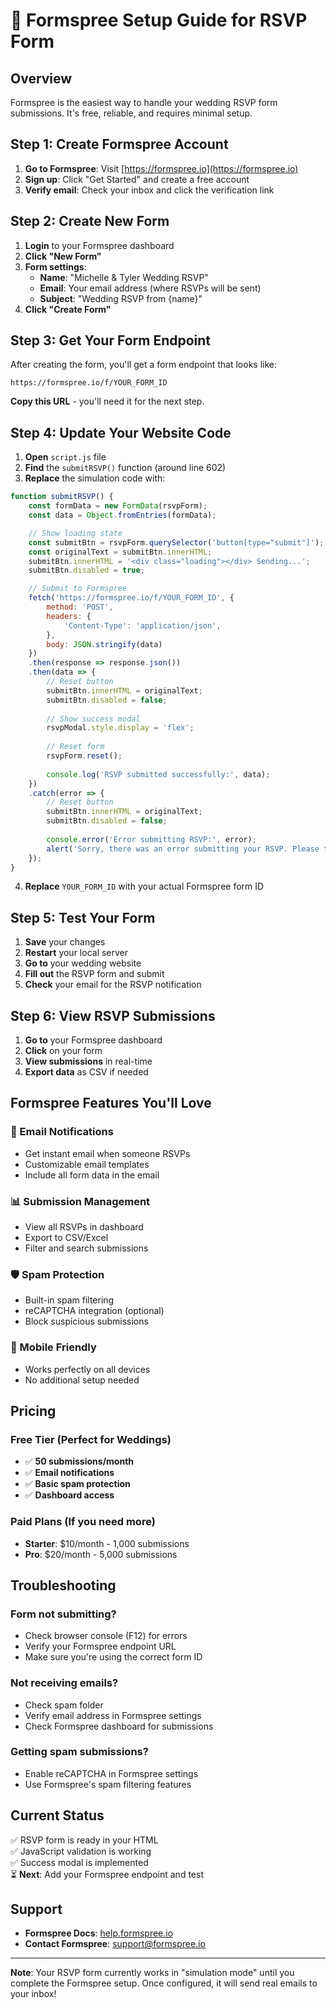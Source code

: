 # 📧 Formspree Setup Guide for RSVP Form

## Overview
Formspree is the easiest way to handle your wedding RSVP form submissions. It's free, reliable, and requires minimal setup.

## Step 1: Create Formspree Account

1. **Go to Formspree**: Visit [https://formspree.io](https://formspree.io)
2. **Sign up**: Click "Get Started" and create a free account
3. **Verify email**: Check your inbox and click the verification link

## Step 2: Create New Form

1. **Login** to your Formspree dashboard
2. **Click "New Form"**
3. **Form settings**:
   - **Name**: "Michelle & Tyler Wedding RSVP"
   - **Email**: Your email address (where RSVPs will be sent)
   - **Subject**: "Wedding RSVP from {name}"
4. **Click "Create Form"**

## Step 3: Get Your Form Endpoint

After creating the form, you'll get a form endpoint that looks like:
```
https://formspree.io/f/YOUR_FORM_ID
```

**Copy this URL** - you'll need it for the next step.

## Step 4: Update Your Website Code

1. **Open** `script.js` file
2. **Find** the `submitRSVP()` function (around line 602)
3. **Replace** the simulation code with:

```javascript
function submitRSVP() {
    const formData = new FormData(rsvpForm);
    const data = Object.fromEntries(formData);

    // Show loading state
    const submitBtn = rsvpForm.querySelector('button[type="submit"]');
    const originalText = submitBtn.innerHTML;
    submitBtn.innerHTML = '<div class="loading"></div> Sending...';
    submitBtn.disabled = true;

    // Submit to Formspree
    fetch('https://formspree.io/f/YOUR_FORM_ID', {
        method: 'POST',
        headers: {
            'Content-Type': 'application/json',
        },
        body: JSON.stringify(data)
    })
    .then(response => response.json())
    .then(data => {
        // Reset button
        submitBtn.innerHTML = originalText;
        submitBtn.disabled = false;
        
        // Show success modal
        rsvpModal.style.display = 'flex';
        
        // Reset form
        rsvpForm.reset();
        
        console.log('RSVP submitted successfully:', data);
    })
    .catch(error => {
        // Reset button
        submitBtn.innerHTML = originalText;
        submitBtn.disabled = false;
        
        console.error('Error submitting RSVP:', error);
        alert('Sorry, there was an error submitting your RSVP. Please try again.');
    });
}
```

4. **Replace** `YOUR_FORM_ID` with your actual Formspree form ID

## Step 5: Test Your Form

1. **Save** your changes
2. **Restart** your local server
3. **Go to** your wedding website
4. **Fill out** the RSVP form and submit
5. **Check** your email for the RSVP notification

## Step 6: View RSVP Submissions

1. **Go to** your Formspree dashboard
2. **Click** on your form
3. **View submissions** in real-time
4. **Export data** as CSV if needed

## Formspree Features You'll Love

### 📧 Email Notifications
- Get instant email when someone RSVPs
- Customizable email templates
- Include all form data in the email

### 📊 Submission Management
- View all RSVPs in dashboard
- Export to CSV/Excel
- Filter and search submissions

### 🛡️ Spam Protection
- Built-in spam filtering
- reCAPTCHA integration (optional)
- Block suspicious submissions

### 📱 Mobile Friendly
- Works perfectly on all devices
- No additional setup needed

## Pricing

### Free Tier (Perfect for Weddings)
- ✅ **50 submissions/month**
- ✅ **Email notifications**
- ✅ **Basic spam protection**
- ✅ **Dashboard access**

### Paid Plans (If you need more)
- **Starter**: $10/month - 1,000 submissions
- **Pro**: $20/month - 5,000 submissions

## Troubleshooting

### Form not submitting?
- Check browser console (F12) for errors
- Verify your Formspree endpoint URL
- Make sure you're using the correct form ID

### Not receiving emails?
- Check spam folder
- Verify email address in Formspree settings
- Check Formspree dashboard for submissions

### Getting spam submissions?
- Enable reCAPTCHA in Formspree settings
- Use Formspree's spam filtering features

## Current Status
✅ RSVP form is ready in your HTML  
✅ JavaScript validation is working  
✅ Success modal is implemented  
⏳ **Next**: Add your Formspree endpoint and test

## Support
- **Formspree Docs**: [help.formspree.io](https://help.formspree.io)
- **Contact Formspree**: [support@formspree.io](mailto:support@formspree.io)

---

**Note**: Your RSVP form currently works in "simulation mode" until you complete the Formspree setup. Once configured, it will send real emails to your inbox!
